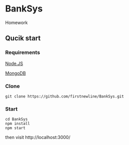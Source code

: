 # BankSys
Homework

## Qucik start

### Requirements

[Node.JS](https://nodejs.org/en/)


[MongoDB](https://www.mongodb.com/)

### Clone
```
git clone https://github.com/firstnewline/BankSys.git
```
### Start
```
cd BankSys
npm install 
npm start
```
then visit http://localhost:3000/
